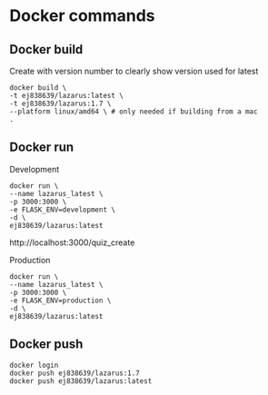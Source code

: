 # Docker commands

## Docker build
Create with version number to clearly show version used for latest
```shell
docker build \
-t ej838639/lazarus:latest \
-t ej838639/lazarus:1.7 \
--platform linux/amd64 \ # only needed if building from a mac
.

```

## Docker run

Development
```shell
docker run \
--name lazarus_latest \
-p 3000:3000 \
-e FLASK_ENV=development \
-d \
ej838639/lazarus:latest

```
http://localhost:3000/quiz_create

Production
```shell
docker run \
--name lazarus_latest \
-p 3000:3000 \
-e FLASK_ENV=production \
-d \
ej838639/lazarus:latest

```

## Docker push
```shell
docker login
docker push ej838639/lazarus:1.7
docker push ej838639/lazarus:latest

```